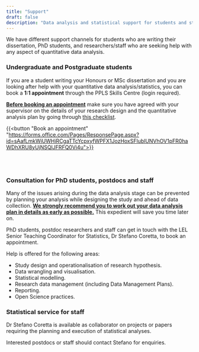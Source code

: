 ```yaml
---
title: "Support"
draft: false
description: "Data analysis and statistical support for students and staff"
---
```



We have different support channels for students who are writing their dissertation, PhD students, and researchers/staff who are seeking help with any aspect of quantitative data analysis.

### Undergraduate and Postgraduate students

If you are a student writing your Honours or MSc dissertation and you are looking after help with your quantitative data analysis/statistics, you can book a **1:1 appointment** through the PPLS Skills Centre (login required).

<u>**Before booking an appointment**</u> make sure you have agreed with your supervisor on the details of your research design and the quantitative analysis plan by going through [this checklist](analysis-checklist/).

{{<button "Book an appointment" "https://forms.office.com/Pages/ResponsePage.aspx?id=sAafLmkWiUWHiRCgaTTcYcpxyfWPFX1JozHoxSFlublUNVhOV1pFR0haWDhXRU8yUjNSQlJFRFQ0Vi4u">}}

<br>
<br>

### Consultation for PhD students, postdocs and staff

Many of the issues arising during the data analysis stage can be prevented by planning your analysis while designing the study and ahead of data collection.
<u>**We strongly recommend you to work out your data analysis plan in details as early as possible.**</u>
This expedient will save you time later on.

PhD students, postdoc researchers and staff can get in touch with the LEL Senior Teaching Coordinator for Statistics, Dr Stefano Coretta, to book an appointment.

Help is offered for the following areas:

* Study design and operationalisation of research hypothesis.
* Data wrangling and visualisation.
* Statistical modelling.
* Research data management (including Data Management Plans).
* Reporting.
* Open Science practices.


### Statistical service for staff

Dr Stefano Coretta is available as collaborator on projects or papers requiring the planning and execution of statistical analyses.

Interested postdocs or staff should contact Stefano for enquiries.
